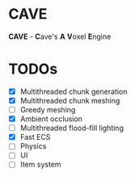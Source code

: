 # CAVE
**CAVE** - **C**ave's **A** **V**oxel **E**ngine

# TODOs
- [x] Multithreaded chunk generation
- [x] Multithreaded chunk meshing
- [ ] Greedy meshing
- [x] Ambient occlusion 
- [ ] Multithreaded flood-fill lighting
- [x] Fast ECS
- [ ] Physics
- [ ] UI
- [ ] Item system
